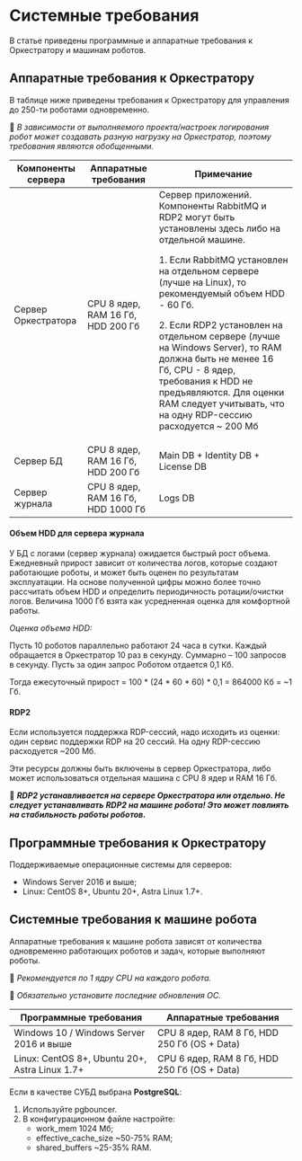 # Системные требования

В статье приведены программные и аппаратные требования к Оркестратору и машинам роботов.

## Аппаратные требования к Оркестратору

В таблице ниже приведены требования к Оркестратору для управления до 250-ти роботами одновременно.

:small_blue_diamond: *В зависимости от выполняемого проекта/настроек логирования робот может создавать разную нагрузку на Оркестратор, поэтому требования являются обобщенными.*

| Компоненты сервера  | Аппаратные требования  | Примечание |
| ------------------- | ---------------------- | ---------- | 
| Сервер Оркестратора | CPU 8 ядер, RAM 16 Гб, HDD 200 Гб | Сервер приложений. Компоненты RabbitMQ и RDP2 могут быть установлены здесь либо на отдельной машине.<p> 1. Если RabbitMQ установлен на отдельном сервере (лучше на Linux), то рекомендуемый объем HDD - 60 Гб.</p><p>2. Если RDP2 установлен на отдельном сервере (лучше на Windows Server), то RAM должна быть не менее 16 Гб,  CPU - 8 ядер, требования к HDD не предъявляются. Для оценки RAM следует учитывать, что на одну RDP-сессию расходуется ~ 200 Мб </p> |
| Сервер БД | CPU 8 ядер, RAM 16 Гб, HDD 200 Гб  | Main DB  + Identity DB + License DB |
| Сервер журнала | CPU 8 ядер, RAM 16 Гб, HDD 1000 Гб | Logs DB |

#### Объем HDD для сервера журнала

У БД с логами (сервер журнала) ожидается быстрый рост объема. Ежедневный прирост зависит от количества логов, которые создают работающие роботы, и может быть оценен по результатам эксплуатации. На основе полученной цифры можно более точно рассчитать объем HDD и определить периодичность ротации/очистки логов. Величина 1000 Гб взята как усредненная оценка для комфортной работы.

*Оценка объема HDD:*

Пусть 10 роботов параллельно работают 24 часа в сутки. Каждый обращается в Оркестратор 10 раз в секунду. Суммарно – 100 запросов в секунду. Пусть за один запрос Роботом отдается 0,1 Кб. 

Тогда ежесуточный прирост = 100 \* (24 \* 60 \* 60) \* 0,1 = 864000 Кб = ~1 Гб.

#### RDP2

Если используется поддержка RDP-сессий, надо исходить из оценки: один сервис поддержки RDP на 20 сессий. На одну RDP-сессию расходуется ~200 Мб.

Эти ресурсы должны быть включены в сервер Оркестратора, либо может использоваться отдельная машина с CPU 8 ядер и RAM 16 Гб. 

:small_orange_diamond: ***RDP2 устанавливается на сервере Оркестратора или отдельно. Не следует устанавливать RDP2 на машине робота! Это может повлиять на стабильность работы роботов.***

## Программные требования к Оркестратору
Поддерживаемые операционные системы для серверов:
* Windows Server 2016 и выше;
* Linux: CentOS 8+, Ubuntu 20+, Astra Linux 1.7+.

## Системные требования к машине робота

Аппаратные требования к машине робота зависят от количества одновременно работающих роботов и задач, которые выполняют роботы.

:small_blue_diamond: *Рекомендуется по 1 ядру CPU на каждого робота.*

:small_orange_diamond: *Обязательно установите последние обновления ОС.*

| Программные требования    |  Аппаратные требования  | 
| ------------------------- | ----------------------- | 
| Windows 10 / Windows Server 2016 и выше | CPU 8 ядер, RAM 8 Гб, HDD 250 Гб (OS + Data) | 
| Linux: CentOS 8+, Ubuntu 20+, Astra Linux 1.7+ | CPU 6 ядер, RAM 8 Гб, HDD 250 Гб (OS + Data) | 
 
Если в качестве СУБД выбрана **PostgreSQL**:
1.	Используйте pgbouncer.
2.	В конфигурационном файле настройте:
    *	work_mem 1024 Мб;
    *	effective_cache_size ~50-75% RAM;
    *	shared_buffers ~25-35% RAM.


